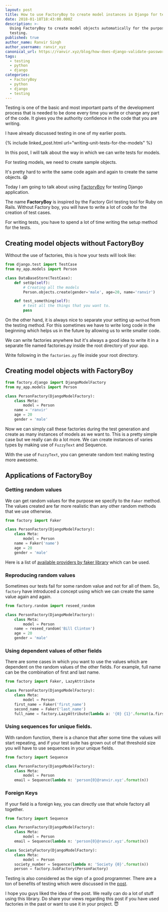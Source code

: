 ```yaml
---
layout: post
title: How to use FactoryBoy to create model instances in Django for testing
date: 2018-01-18T18:43:00.000Z
description: >-
  Using FactoryBoy to create model objects automatically for the purpose of
  testing.
published: true
author_name: Ranvir Singh
author_username: ranvir_xyz
canonical_url: https://ranvir.xyz/blog/how-does-django-validate-passwords/
tags:
  - testing
  - python
  - django
categories:
  - FactoryBoy
  - python
  - django
  - testing
---
```

Testing is one of the basic and most important parts of the development process that is needed to be done every time you write or change any part of the code. It gives you the authority confidence in the code that you are writing.

I have already discussed testing in one of my earlier posts.

{% include linked_post.html url="writing-unit-tests-for-the-models" %}

In this post, I will talk about the way in which we can write tests for models.

For testing models, we need to create sample objects.

It's pretty hard to write the same code again and again to create the same objects. 😱

Today I am going to talk about using [FactoryBoy](https://github.com/FactoryBoy/factory_boy) for testing Django application.

The name **FactoryBoy** is inspired by the Factory Girl testing tool for Ruby on Rails. Without Factory boy, you will have to write a lot of code for the creation of test cases.

For writing tests, you have to spend a lot of time writing the setup method for the tests.

## Creating model objects without FactoryBoy

Without the use of factories, this is how your tests will look like:

```python
from django.test import TestCase
from my_app.models import Person

class DataBaseStore(TestCase):
    def setUp(self):
        # Creating all the models
        Person.objects.create(gender='male', age=20, name='ranvir')

    def test_something(self):
        # test all the things that you want to.
        pass
```


On the other hand, it is always nice to separate your setting up `method` from the testing method. For this sometimes we have to write long code in the beginning which helps us in the future by allowing us to write smaller code.

We can write factories anywhere but it's always a good idea to write it in a separate file named factories.py inside the root directory of your app.

Write following in the `factories.py` file inside your root directory.

## Creating model objects with FactoryBoy

```python
from factory.django import DjangoModelFactory
from my_app.models import Person

class PersonFactory(DjangoModelFactory):
    class Meta:
        model = Person
    name = 'ranvir'
    age = 20
    gender = 'male'
```

Now we can simply call these factories during the test generation and create as many instances of models as we want to. This is a pretty simple case but we really can do a lot more. We can create instances of varies types by making use of `FuzzyText` and Sequence.

With the use of `FuzzyText`, you can generate random text making testing more awesome.

## Applications of FactoryBoy

### Getting random values

We can get random values for the purpose we specify to the `Faker` method. The values created are far more realistic than any other random methods that we use otherwise.

```python
from factory import Faker

class PersonFactory(DjangoModelFactory):
    class Meta:
        model = Person
    name = Faker('name')
    age = 20
    gender = 'male'
```

Here is a list of [available providers by faker library](https://faker.readthedocs.io/en/stable/providers.html) which can be used.

### Reproducing random values

Sometimes our tests fail for some random value and not for all of them. So, `factory` have introduced a concept using which we can create the same value again and again.

```python
from factory.random import reseed_random

class PersonFactory(DjangoModelFactory):
    class Meta:
        model = Person
    name = reseed_random('Bill Clinton')
    age = 20
    gender = 'male'
```

### Using dependent values of other fields

There are some cases in which you want to use the values which are dependent on the random values of the other fields. For example, full name can be the combination of first and last name.

```python
from factory import Faker, LazyAttribute

class PersonFactory(DjangoModelFactory):
    class Meta:
        model = Person
    first_name = Faker('first_name')
    second_name = Faker('last_name')
    full_name = factory.LazyAttribute(lambda a: '{0} {1}'.format(a.first_name, a.last_name))
```

### Using sequences for unique fields.

With random function, there is a chance that after some time the values will start repeating, and if your test suite has grown out of that threshold size you will have to use sequences in your unique fields.

```python
from factory import Sequence

class PersonFactory(DjangoModelFactory):
    class Meta:
        model = Person
    email = Sequence(lambda n: 'person{0}@ranvir.xyz'.format(n))
```

### Foreign Keys

If your field is a foreign key, you can directly use that whole factory all together.

```python
from factory import Sequence

class PersonFactory(DjangoModelFactory):
    class Meta:
        model = Person
    email = Sequence(lambda n: 'person{0}@ranvir.xyz'.format(n))

class SocietyFactory(DjangoModelFactory):
    class Meta:
        model = Person
    society_number = Sequence(lambda n: 'Society {0}'.format(n))
    person = factory.SubFactory(PersonFactory)
```

Testing is also considered as the sign of a good programmer. There are a ton of benefits of testing which were discussed in the [post](https://ranvir.xyz/blog/writing-unit-tests-for-the-models/).

I hope you guys liked the idea of the post. We really can do a lot of stuff using this library. Do share your views regarding this post if you have used factories in the past or want to use it in your project. 😇
